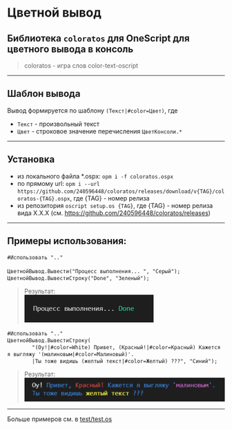 # Цветной вывод

## Библиотека `coloratos` для OneScript для цветного вывода в консоль

> coloratos - игра слов color-text-oscript

----------------------------------------------------

## Шаблон вывода

Вывод формируется по шаблону `(Текст|#color=Цвет)`, где  
- `Текст` - произвольный текст  
- `Цвет` - строковое значение перечисления `ЦветКонсоли.*`

----------------------------------------------------

## Установка

- из локального файла *.ospx: `opm i -f coloratos.ospx`
- по прямому url: `opm i --url https://github.com/240596448/coloratos/releases/download/v{TAG}/coloratos-{TAG}.ospx`, где {TAG} - номер релиза
- из репозитория `oscript setup.os {TAG}`, где {TAG} - номер релиза вида X.X.X (см. https://github.com/240596448/coloratos/releases)

----------------------------------------------------


## Примеры использования:

```bsl
#Использовать ".."

ЦветнойВывод.Вывести("Процесс выполнения... ", "Серый");
ЦветнойВывод.ВывестиСтроку("Done", "Зеленый");
``` 
> Результат:  
![doc/capture1.png](doc/capture1.png)

```bsl
#Использовать ".."
ЦветнойВывод.ВывестиСтроку(
		"(Оу!|#color=White) Привет, (Красный!|#color=Красный) Кажется я выгляжу '(малиновым|#color=Малиновый)'.
		|Ты тоже видишь (желтый текст|#color=Желтый) ???", "Синий");
```
> Результат:  
![doc/capture2.png](doc/capture2.png)

-------------------------------------------------
Больше примеров см. в [test/test.os](test/test.os)
